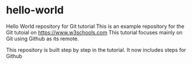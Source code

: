 # hello-world
Hello World repository for Git tutorial
This is an example repository for the Git tutoial on https://www.w3schools.com
This tutorial focuses mainly on Git using Github as its remote.

This repository is built step by step in the tutorial.
It now includes steps for Github
